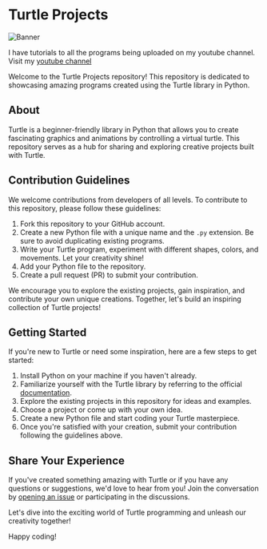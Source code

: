 # Turtle Projects

![Banner](https://encrypted-tbn0.gstatic.com/images?q=tbn:ANd9GcTWE68VLp0vBBALuegVFzAQTaMBHuCbOr90zQ&usqp=CAU)

I have tutorials to all the programs being uploaded on my youtube channel. Visit my [youtube channel](https://www.youtube.com/channel/UCk1sZkWM1CkSHp3rEmNkRCw)

Welcome to the Turtle Projects repository! This repository is dedicated to showcasing amazing programs created using the Turtle library in Python.

## About

Turtle is a beginner-friendly library in Python that allows you to create fascinating graphics and animations by controlling a virtual turtle. This repository serves as a hub for sharing and exploring creative projects built with Turtle.

## Contribution Guidelines

We welcome contributions from developers of all levels. To contribute to this repository, please follow these guidelines:

1. Fork this repository to your GitHub account.
2. Create a new Python file with a unique name and the `.py` extension. Be sure to avoid duplicating existing programs.
3. Write your Turtle program, experiment with different shapes, colors, and movements. Let your creativity shine!
4. Add your Python file to the repository.
5. Create a pull request (PR) to submit your contribution.

We encourage you to explore the existing projects, gain inspiration, and contribute your own unique creations. Together, let's build an inspiring collection of Turtle projects!

## Getting Started

If you're new to Turtle or need some inspiration, here are a few steps to get started:

1. Install Python on your machine if you haven't already.
2. Familiarize yourself with the Turtle library by referring to the official [documentation](https://docs.python.org/3/library/turtle.html).
3. Explore the existing projects in this repository for ideas and examples.
4. Choose a project or come up with your own idea.
5. Create a new Python file and start coding your Turtle masterpiece.
6. Once you're satisfied with your creation, submit your contribution following the guidelines above.

## Share Your Experience

If you've created something amazing with Turtle or if you have any questions or suggestions, we'd love to hear from you! Join the conversation by [opening an issue](https://github.com/example/repository/issues) or participating in the discussions.

Let's dive into the exciting world of Turtle programming and unleash our creativity together!

Happy coding!
